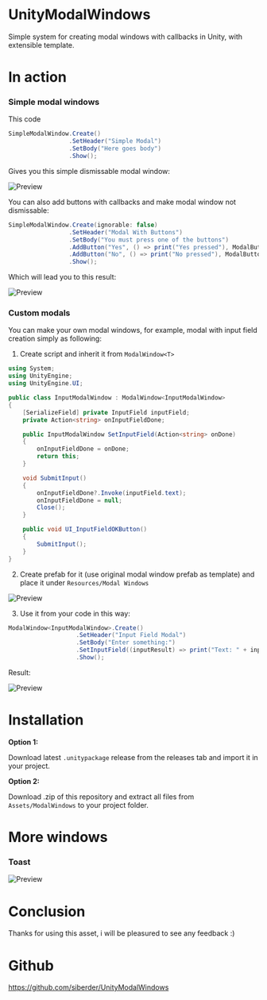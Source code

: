 # UnityModalWindows
Simple system for creating modal windows with callbacks in Unity, with extensible template.

# In action
### Simple modal windows
This code

```C#
SimpleModalWindow.Create()
                 .SetHeader("Simple Modal")
                 .SetBody("Here goes body")
                 .Show();
```

Gives you this simple dismissable modal window:

![Preview](/images/example1.gif)

You can also add buttons with callbacks and make modal window not dismissable:

```C#
SimpleModalWindow.Create(ignorable: false)
                 .SetHeader("Modal With Buttons")
                 .SetBody("You must press one of the buttons")
                 .AddButton("Yes", () => print("Yes pressed"), ModalButtonType.Success)
                 .AddButton("No", () => print("No pressed"), ModalButtonType.Danger)
                 .Show();
```

Which will lead you to this result:

![Preview](/images/example2.gif)

### Custom modals

You can make your own modal windows, for example, modal with input field creation simply as following:

1. Create script and inherit it from `ModalWindow<T>`
```C#
using System;
using UnityEngine;
using UnityEngine.UI;

public class InputModalWindow : ModalWindow<InputModalWindow>
{
    [SerializeField] private InputField inputField;
    private Action<string> onInputFieldDone;

    public InputModalWindow SetInputField(Action<string> onDone)
    {
        onInputFieldDone = onDone;
        return this;
    }

    void SubmitInput()
    {
        onInputFieldDone?.Invoke(inputField.text);
        onInputFieldDone = null;
        Close();
    }

    public void UI_InputFieldOKButton()
    {
        SubmitInput();
    }
}
```

2. Create prefab for it (use original modal window prefab as template) and place it under `Resources/Modal Windows`

![Preview](/images/example3.png)

3. Use it from your code in this way:
```C#
ModalWindow<InputModalWindow>.Create()
                   .SetHeader("Input Field Modal")
                   .SetBody("Enter something:")
                   .SetInputField((inputResult) => print("Text: " + inputResult))
                   .Show();
```

Result:

![Preview](/images/example5.gif)

# Installation

**Option 1:**

Download latest `.unitypackage` release from the releases tab and import it in your project.

**Option 2:**

Download .zip of this repository and extract all files from `Assets/ModalWindows` to your project folder.

# More windows
### Toast
![Preview](/images/toast.gif)

# Conclusion
Thanks for using this asset, i will be pleasured to see any feedback :)

# Github
https://github.com/siberder/UnityModalWindows
